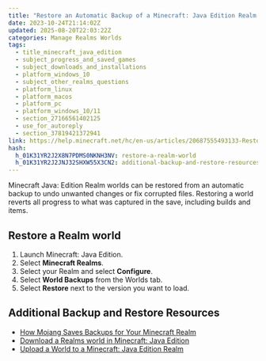 ```yaml
---
title: "Restore an Automatic Backup of a Minecraft: Java Edition Realm World"
date: 2023-10-24T21:14:02Z
updated: 2025-08-20T22:03:22Z
categories: Manage Realms Worlds
tags:
  - title_minecraft_java_edition
  - subject_progress_and_saved_games
  - subject_downloads_and_installations
  - platform_windows_10
  - subject_other_realms_questions
  - platform_linux
  - platform_macos
  - platform_pc
  - platform_windows_10/11
  - section_27166561402125
  - use_for_autoreply
  - section_37819421372941
link: https://help.minecraft.net/hc/en-us/articles/20687555493133-Restore-an-Automatic-Backup-of-a-Minecraft-Java-Edition-Realm-World
hash:
  h_01K31YR2J2X8N7PDMS0NKNH3NV: restore-a-realm-world
  h_01K31YR2J2JNJ32SHXW55X3CN2: additional-backup-and-restore-resources
---
```


Minecraft Java: Edition Realm worlds can be restored from an automatic backup to undo unwanted changes or fix corrupted files. Restoring a world reverts all progress to what was captured in the save, including builds and items.

## Restore a Realm world

1.  Launch Minecraft: Java Edition.
2.  Select **Minecraft Realms**.
3.  Select your Realm and select **Configure**.
4.  Select **World Backups** from the Worlds tab.
5.  Select **Restore** next to the version you want to load.

## Additional Backup and Restore Resources

- [How Mojang Saves Backups for Your Minecraft Realm](./How-Mojang-Saves-Backups-for-Your-Minecraft-Realm.md)
- [Download a Realms world in Minecraft: Java Edition](./Download-a-Realms-world-in-Minecraft-Java-Edition.md)
- [Upload a World to a Minecraft: Java Edition Realm](./Upload-a-World-to-a-Minecraft-Java-Edition-Realm.md)

